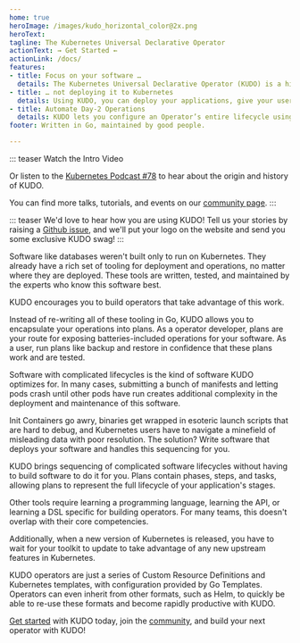 ```yaml
---
home: true
heroImage: /images/kudo_horizontal_color@2x.png
heroText:
tagline: The Kubernetes Universal Declarative Operator
actionText: ⇝ Get Started ⇜
actionLink: /docs/
features:
- title: Focus on your software …
  details: The Kubernetes Universal Declarative Operator (KUDO) is a highly productive toolkit for writing Kubernetes Operators.
- title: … not deploying it to Kubernetes
  details: Using KUDO, you can deploy your applications, give your users the tools they need to operate it, and understand how it's behaving in their environments – all without a PhD in Kubernetes.
- title: Automate Day-2 Operations
  details: KUDO lets you configure an Operator’s entire lifecycle using a declarative spec, including things like backup/restore. You don’t have to write Go unless you want to.
footer: Written in Go, maintained by good people.

---
```


::: teaser Watch the Intro Video

<EmbeddedVideo url="https://www.youtube.com/embed/j2A8vl0m2hs" />

Or listen to the [Kubernetes Podcast #78](https://kubernetespodcast.com/episode/078-kudo/) to hear about the origin and history of KUDO.

You can find more talks, tutorials, and events on our [community page](community/README.md#community-content).
:::

<SpecialHeader text="User Stories" />

<UserStories />

::: teaser We'd love to hear how you are using KUDO!
Tell us your stories by raising a [Github issue](https://github.com/kudobuilder/www/issues/new?&template=user-story.md&title=Please+add+my+story), and we'll put your logo on the website and send you some exclusive KUDO swag!
:::


<SpecialHeader text="There's more to life than Kubernetes" />

Software like databases weren't built only to run on Kubernetes. They already have a rich set of tooling for deployment and operations, no matter where they are deployed. These tools are written, tested, and maintained by the experts who know this software best. 

KUDO encourages you to build operators that take advantage of this work.

Instead of re-writing all of these tooling in Go, KUDO allows you to encapsulate your operations into plans. As a operator developer, plans are your route for exposing batteries-included operations for your software. As a user, run plans like backup and restore in confidence that these plans work and are tested. 

<SpecialHeader text="Complicated lifecycle? Keep it simple" />

Software with complicated lifecycles is the kind of software KUDO optimizes for. In many cases, submitting a bunch of manifests and letting pods crash until other pods have run creates additional complexity in the deployment and maintenance of this software.
 
Init Containers go awry, binaries get wrapped in esoteric launch scripts that are hard to debug, and Kubernetes users have to navigate a minefield of misleading data with poor resolution. The solution? Write software that deploys your software and handles this sequencing for you.

KUDO brings sequencing of complicated software lifecycles without having to build software to do it for you. Plans contain phases, steps, and tasks, allowing plans to represent the full lifecycle of your application's stages.
 
 <SpecialHeader text="Just Kubernetes" />

Other tools require learning a programming language, learning the API, or learning a DSL specific for building operators. For many teams, this doesn't overlap with their core competencies.

Additionally, when a new version of Kubernetes is released, you have to wait for your toolkit to update to take advantage of any new upstream features in Kubernetes.

KUDO operators are just a series of Custom Resource Definitions and Kubernetes templates, with configuration provided by Go Templates. Operators can even inherit from other formats, such as Helm, to quickly be able to re-use these formats and become rapidly productive with KUDO.

[Get started](docs/README.md) with KUDO today, join the [community](community/README.md), and
build your next operator with KUDO!
